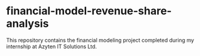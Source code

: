 # financial-model-revenue-share-analysis
This repository contains the financial modeling project completed during my internship at Azyten IT Solutions Ltd.
